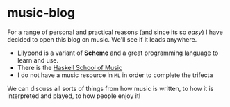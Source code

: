 # music-blog

For a range of personal and practical reasons (and since its so *easy*) I have decided to open this blog on music.  We'll see if it leads anywhere.

* [Lilypond]() is a variant of **Scheme** and a great programming language to learn and use.  
* There is the [Haskell School of Music](http://www.cs.yale.edu/homes/hudak/Papers/HSoM.pdf) 
* I do not have a music resource in `ML` in order to complete the trifecta

We can discuss all sorts of things from how music is written, to how it is interpreted and played, to how people enjoy it!

